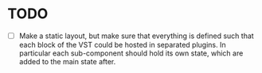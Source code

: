 # TODO 

- [ ] Make a static layout, but make sure that everything is defined such that each block of the VST could be hosted in separated plugins. In particular each sub-component should hold its own state, which are added to the main state after. 